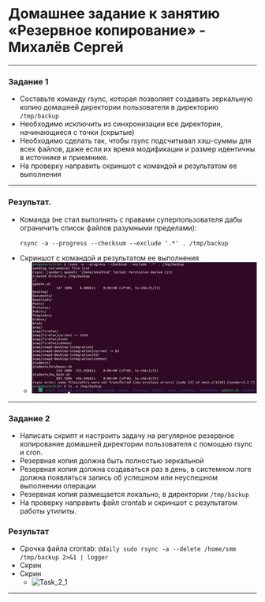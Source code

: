 # Домашнее задание к занятию «Резервное копирование» - Михалёв Сергей


---



### Задание 1
- Составьте команду rsync, которая позволяет создавать зеркальную копию домашней директории пользователя в директорию `/tmp/backup`
- Необходимо исключить из синхронизации все директории, начинающиеся с точки (скрытые)
- Необходимо сделать так, чтобы rsync подсчитывал хэш-суммы для всех файлов, даже если их время модификации и размер идентичны в источнике и приемнике.
- На проверку направить скриншот с командой и результатом ее выполнения

---
### Результат.
- Команда (не стал выполнять с правами суперпользователя дабы ограничить список файлов разумными пределами):
  ```
  rsync -a --progress --checksum --exclude '.*' . /tmp/backup

  ```
- Скриншот с командой и результатом ее выполнения
  * <img src="images/Task_1_1.jpg" alt="Task_1_1" width="500" height="auto">


---

### Задание 2
- Написать скрипт и настроить задачу на регулярное резервное копирование домашней директории пользователя с помощью rsync и cron.
- Резервная копия должна быть полностью зеркальной
- Резервная копия должна создаваться раз в день, в системном логе должна появляться запись об успешном или неуспешном выполнении операции
- Резервная копия размещается локально, в директории `/tmp/backup`
- На проверку направить файл crontab и скриншот с результатом работы утилиты.

### Результат
- Срочка файла crontab:
  ```@daily sudo rsync -a --delete /home/smm /tmp/backup 2>&1 | logger```
- Скрин
- Скрин
  * <img src="images/Task_2_1.jpg" alt="Task_2_1" width="500" height="auto">

---
